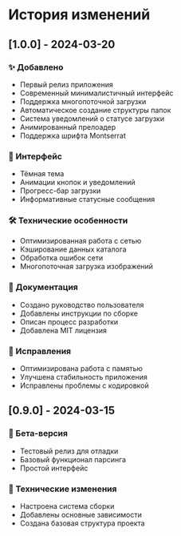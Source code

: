 # История изменений

## [1.0.0] - 2024-03-20

### ✨ Добавлено
- Первый релиз приложения
- Современный минималистичный интерфейс
- Поддержка многопоточной загрузки
- Автоматическое создание структуры папок
- Система уведомлений о статусе загрузки
- Анимированный прелоадер
- Поддержка шрифта Montserrat

### 🎨 Интерфейс
- Тёмная тема
- Анимации кнопок и уведомлений
- Прогресс-бар загрузки
- Информативные статусные сообщения

### 🛠 Технические особенности
- Оптимизированная работа с сетью
- Кэширование данных каталога
- Обработка ошибок сети
- Многопоточная загрузка изображений

### 📝 Документация
- Создано руководство пользователя
- Добавлены инструкции по сборке
- Описан процесс разработки
- Добавлена MIT лицензия

### 🐛 Исправления
- Оптимизирована работа с памятью
- Улучшена стабильность приложения
- Исправлены проблемы с кодировкой

## [0.9.0] - 2024-03-15

### 🚧 Бета-версия
- Тестовый релиз для отладки
- Базовый функционал парсинга
- Простой интерфейс

### 🔧 Технические изменения
- Настроена система сборки
- Добавлены основные зависимости
- Создана базовая структура проекта 